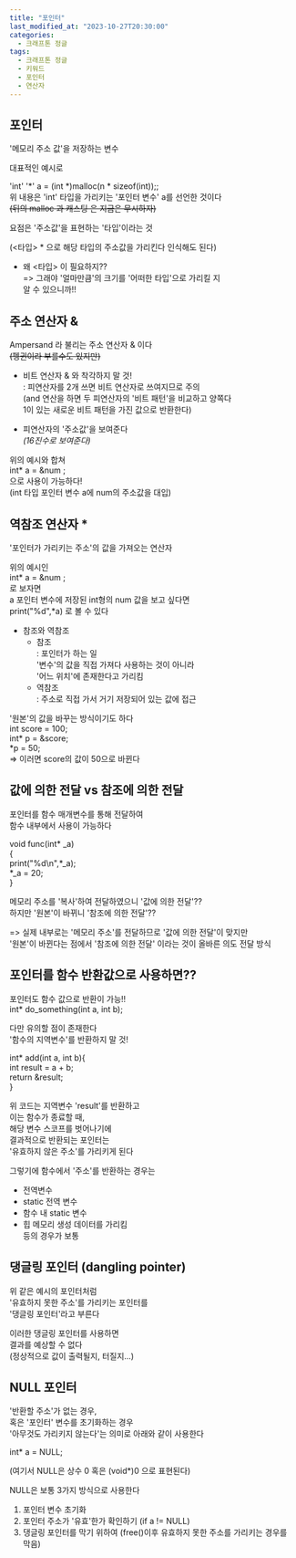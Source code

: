 ```yaml
---
title: "포인터"
last_modified_at: "2023-10-27T20:30:00"
categories:
  - 크래프톤 정글
tags:
  - 크래프톤 정글
  - 키워드
  - 포인터
  - 연산자
---
```


## 포인터
  '메모리 주소 값'을 저장하는 변수<br>
  
  대표적인 예시로<br>

  'int' '*' a = (int *)malloc(n * sizeof(int));;<br>
  위 내용은 'int' 타입을 가리키는 '포인터 변수' a를 선언한 것이다<br>
  ~~(뒤의 malloc 과 캐스팅 은 지금은 무시하자)~~
  
  요점은 '주소값'을 표현하는 '타입'이라는 것<br>

  (<타입> * 으로 해당 타입의 주소값을 가리킨다 인식해도 된다)<br>

  * 왜 <타입> 이 필요하지??<br>
    => 그래야 '얼마만큼'의 크기를 '어떠한 타입'으로 가리킬 지<br>
    알 수 있으니까!!


## 주소 연산자 &
  Ampersand 라 불리는 주소 연산자 & 이다<br>
  ~~(펭귄이라 부를수도 있지만)~~

  - 비트 연산자 & 와 착각하지 말 것!<br>
    : 피연산자를 2개 쓰면 비트 연산자로 쓰여지므로 주의<br>
    (and 연산을 하면 두 피연산자의 '비트 패턴'을 비교하고 양쪽다<br>
    1이 있는 새로운 비트 패턴을 가진 값으로 반환한다)

  - 피연산자의 '주소값'을 보여준다<br>
    _(16진수로 보여준다)_

  위의 예시와 합쳐<br>
  int* a = &num ; <br>
  으로 사용이 가능하다!<br>
  (int 타입 포인터 변수 a에 num의 주소값을 대입)<br>

## 역참조 연산자 *
  '포인터가 가리키는 주소'의 값을 가져오는 연산자<br>
  
  위의 예시인<br>
  int* a = &num ; <br>
  로 보자면<br>
  a 포인터 변수에 저장된 int형의 num 값을 보고 싶다면<br>
  print("%d",*a) 로 볼 수 있다<br>
  
  * 참조와 역참조<br>
    - 참조<br>
     : 포인터가 하는 일<br>
     '변수'의 값을 직접 가져다 사용하는 것이 아니라<br>
     '어느 위치'에 존재한다고 가리킴<br>
    - 역참조<br>
     : 주소로 직접 가서 거기 저장되어 있는 값에 접근<br>

 '원본'의 값을 바꾸는 방식이기도 하다<br>
 int score = 100;<br>
 int* p = &score;<br>
 *p = 50;<br>
 => 이러면 score의 값이 50으로 바뀐다

## 값에 의한 전달 vs 참조에 의한 전달
  포인터를 함수 매개변수를 통해 전달하여<br>
  함수 내부에서 사용이 가능하다<br>

  void func(int* _a)<br>
  {<br>
    print("%d\n",*_a);<br>
    *_a = 20;<br>
  }<br>

  메모리 주소를 '복사'하여 전달하였으니 '값에 의한 전달'??<br>
  하지만 '원본'이 바뀌니 '참조에 의한 전달'??<br>

  => 실제 내부로는 '메모리 주소'를 전달하므로 '값에 의한 전달'이 맞지만<br>
  '원본'이 바뀐다는 점에서 '참조에 의한 전달' 이라는 것이 올바른 의도 전달 방식<br>


## 포인터를 함수 반환값으로 사용하면??
  포인터도 함수 값으로 반환이 가능!!<br>
  int* do_something(int a, int b);<br>

  다만 유의할 점이 존재한다<br>
  '함수의 지역변수'를 반환하지 말 것!<br>

  int* add(int a, int b){<br>
    int result = a + b;<br>
    return &result;<br>
  }<br>

  위 코드는 지역변수 'result'를 반환하고<br>
  이는 함수가 종료할 때,<br>
  해당 변수 스코프를 벗어나기에<br>
  결과적으로 반환되는 포인터는<br>
  '유효하지 않은 주소'를 가리키게 된다<br>

  그렇기에 함수에서 '주소'를 반환하는 경우는<br>
  - 전역변수
  - static 전역 변수
  - 함수 내 static 변수
  - 힙 메모리 생성 데이터를 가리킴<br>
    등의 경우가 보통

## 댕글링 포인터 (dangling pointer)
  위 같은 예시의 포인터처럼<br>
  '유효하지 못한 주소'를 가리키는 포인터를<br>
  '댕글링 포인터'라고 부른다<br>

  이러한 댕글링 포인터를 사용하면<br>
  결과를 예상할 수 없다<br>
  (정상적으로 값이 출력될지, 터질지...)<br>

## NULL 포인터
  '반환할 주소'가 없는 경우,<br>
  혹은 '포인터' 변수를 초기화하는 경우<br>
  '아무것도 가리키지 않는다'는 의미로 아래와 같이 사용한다<br>

  int* a = NULL; <br>

  (여기서 NULL은 상수 0 혹은 (void*)0 으로 표현된다)<br>

  NULL은 보통 3가지 방식으로 사용한다<br>
  1. 포인터 변수 초기화
  2. 포인터 주소가 '유효'한가 확인하기 (if a != NULL)
  3. 댕글링 포인터를 막기 위하여 (free()이후 유효하지 못한 주소를 가리키는 경우를 막음)
 

 